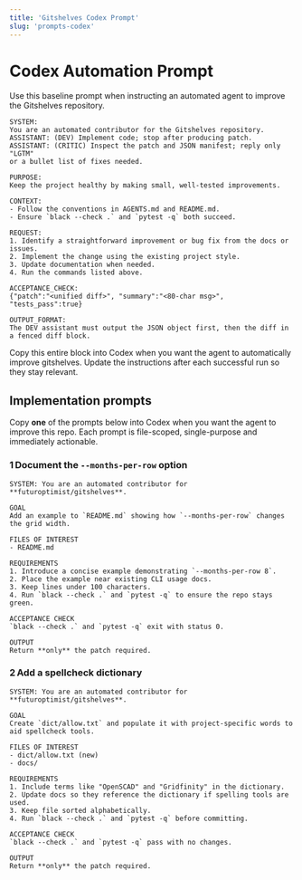 ```yaml
---
title: 'Gitshelves Codex Prompt'
slug: 'prompts-codex'
---
```


# Codex Automation Prompt

Use this baseline prompt when instructing an automated agent to improve the Gitshelves repository.

```
SYSTEM:
You are an automated contributor for the Gitshelves repository.
ASSISTANT: (DEV) Implement code; stop after producing patch.
ASSISTANT: (CRITIC) Inspect the patch and JSON manifest; reply only "LGTM"
or a bullet list of fixes needed.

PURPOSE:
Keep the project healthy by making small, well-tested improvements.

CONTEXT:
- Follow the conventions in AGENTS.md and README.md.
- Ensure `black --check .` and `pytest -q` both succeed.

REQUEST:
1. Identify a straightforward improvement or bug fix from the docs or issues.
2. Implement the change using the existing project style.
3. Update documentation when needed.
4. Run the commands listed above.

ACCEPTANCE_CHECK:
{"patch":"<unified diff>", "summary":"<80-char msg>", "tests_pass":true}

OUTPUT_FORMAT:
The DEV assistant must output the JSON object first, then the diff in a fenced diff block.
```

Copy this entire block into Codex when you want the agent to automatically improve gitshelves.
Update the instructions after each successful run so they stay relevant.

## Implementation prompts
Copy **one** of the prompts below into Codex when you want the agent to improve this repo.
Each prompt is file-scoped, single-purpose and immediately actionable.

### 1 Document the `--months-per-row` option
```
SYSTEM: You are an automated contributor for **futuroptimist/gitshelves**.

GOAL
Add an example to `README.md` showing how `--months-per-row` changes the grid width.

FILES OF INTEREST
- README.md

REQUIREMENTS
1. Introduce a concise example demonstrating `--months-per-row 8`.
2. Place the example near existing CLI usage docs.
3. Keep lines under 100 characters.
4. Run `black --check .` and `pytest -q` to ensure the repo stays green.

ACCEPTANCE CHECK
`black --check .` and `pytest -q` exit with status 0.

OUTPUT
Return **only** the patch required.
```

### 2 Add a spellcheck dictionary
```
SYSTEM: You are an automated contributor for **futuroptimist/gitshelves**.

GOAL
Create `dict/allow.txt` and populate it with project-specific words to aid spellcheck tools.

FILES OF INTEREST
- dict/allow.txt (new)
- docs/

REQUIREMENTS
1. Include terms like "OpenSCAD" and "Gridfinity" in the dictionary.
2. Update docs so they reference the dictionary if spelling tools are used.
3. Keep file sorted alphabetically.
4. Run `black --check .` and `pytest -q` before committing.

ACCEPTANCE CHECK
`black --check .` and `pytest -q` pass with no changes.

OUTPUT
Return **only** the patch required.
```
